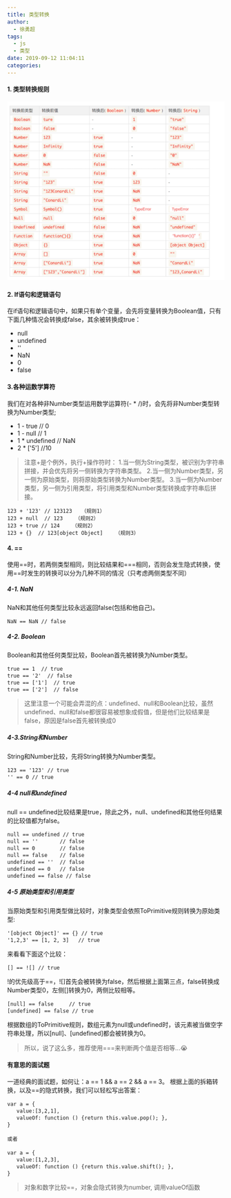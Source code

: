 ```yaml
---
title: 类型转换
author:
  - 徐勇超
tags:
  - js
  - 类型
date: 2019-09-12 11:04:11
categories:
---
```


#### 1. 类型转换规则
![1aa4dd552dadf8f2b6b10384bb7dd6fc.png](/images/leixingzhuanhuan.png)
#### 2. If语句和逻辑语句
在if语句和逻辑语句中，如果只有单个变量，会先将变量转换为Boolean值，只有下面几种情况会转换成false，其余被转换成true：
*  null
*  undefined
*  ''
*  NaN
*  0
*  false

#### 3.各种运数学算符
我们在对各种非Number类型运用数学运算符(- * /)时，会先将非Number类型转换为Number类型;

* 1 - true // 0
* 1 - null // 1
* 1 * undefined // NaN
* 2 * ['5'] //10

>注意+是个例外，执行+操作符时：
1.当一侧为String类型，被识别为字符串拼接，并会优先将另一侧转换为字符串类型。
2.当一侧为Number类型，另一侧为原始类型，则将原始类型转换为Number类型。
3.当一侧为Number类型，另一侧为引用类型，将引用类型和Number类型转换成字符串后拼接。
```
123 + '123' // 123123   （规则1）
123 + null  // 123    （规则2）
123 + true // 124    （规则2）
123 + {}  // 123[object Object]    （规则3）
```

#### 4. ==
使用==时，若两侧类型相同，则比较结果和===相同，否则会发生隐式转换，使用==时发生的转换可以分为几种不同的情况（只考虑两侧类型不同）
##### 4-1. NaN
NaN和其他任何类型比较永远返回false(包括和他自己)。
```
NaN == NaN // false
```
##### 4-2. Boolean
Boolean和其他任何类型比较，Boolean首先被转换为Number类型。
```
true == 1  // true 
true == '2'  // false
true == ['1']  // true
true == ['2']  // false
```
>这里注意一个可能会弄混的点：undefined、null和Boolean比较，虽然undefined、null和false都很容易被想象成假值，但是他们比较结果是false，原因是false首先被转换成0

##### 4-3.String和Number

String和Number比较，先将String转换为Number类型。
```
123 == '123' // true
'' == 0 // true
```

##### 4-4 null和undefined
null == undefined比较结果是true，除此之外，null、undefined和其他任何结果的比较值都为false。
```
null == undefined // true
null == ''       // false
null == 0        // false
null == false    // false
undefined == ''  // false
undefined == 0   // false
undefined == false // false
```
##### 4-5 原始类型和引用类型
当原始类型和引用类型做比较时，对象类型会依照ToPrimitive规则转换为原始类型:
```
'[object Object]' == {} // true
'1,2,3' == [1, 2, 3]   // true
```
来看看下面这个比较：
```
[] == ![] // true
```
!的优先级高于==，![]首先会被转换为false，然后根据上面第三点，false转换成Number类型0，左侧[]转换为0，两侧比较相等。
```
[null] == false     // true
[undefined] == false // true
```
根据数组的ToPrimitive规则，数组元素为null或undefined时，该元素被当做空字符串处理，所以[null]、[undefined]都会被转换为0。
>所以，说了这么多，推荐使用===来判断两个值是否相等...😭


#### 有意思的面试题
一道经典的面试题，如何让：a == 1 && a == 2 && a == 3。
根据上面的拆箱转换，以及==的隐式转换，我们可以轻松写出答案：
```
var a = {
   value:[3,2,1],
   valueOf: function () {return this.value.pop(); },
}

或者

var a = {
   value:[1,2,3],
   valueOf: function () {return this.value.shift(); },
}
```
> 对象和数字比较==，对象会隐式转换为number, 调用valueOf函数